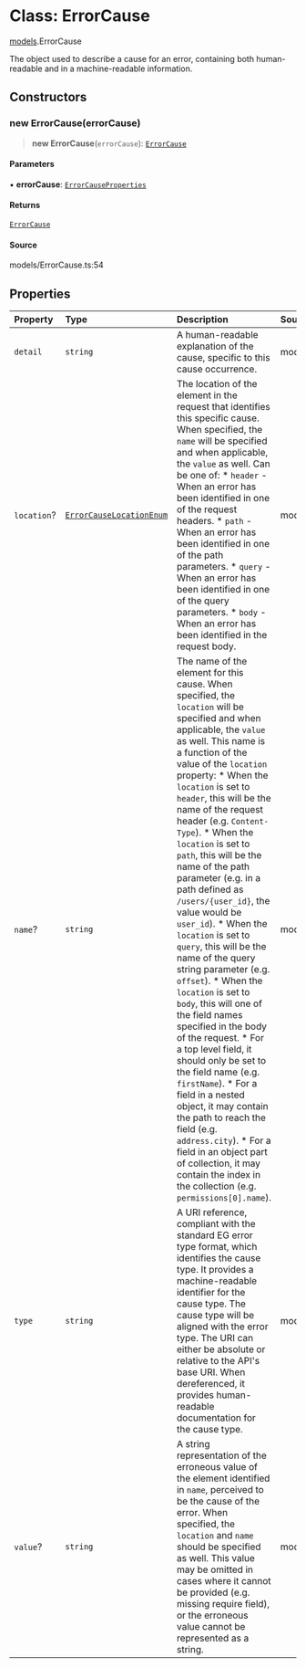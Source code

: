 # Class: ErrorCause

[models](../index.md).ErrorCause

The object used to describe a cause for an error, containing both human-readable and in a machine-readable information.

## Constructors

### new ErrorCause(errorCause)

> **new ErrorCause**(`errorCause`): [`ErrorCause`](ErrorCause.md)

#### Parameters

▪ **errorCause**: [`ErrorCauseProperties`](../interfaces/ErrorCauseProperties.md)

#### Returns

[`ErrorCause`](ErrorCause.md)

#### Source

models/ErrorCause.ts:54

## Properties

| Property | Type | Description | Source |
| :------ | :------ | :------ | :------ |
| `detail` | `string` | A human-readable explanation of the cause, specific to this cause occurrence. | models/ErrorCause.ts:37 |
| `location`? | [`ErrorCauseLocationEnum`](../type-aliases/ErrorCauseLocationEnum.md) | The location of the element in the request that identifies this specific cause. When specified, the `name` will be specified and when applicable, the `value` as well. Can be one of: * `header` - When an error has been identified in one of the request headers. * `path` - When an error has been identified in one of the path parameters. * `query` - When an error has been identified in one of the query parameters. * `body` - When an error has been identified in the request body. | models/ErrorCause.ts:42 |
| `name`? | `string` | The name of the element for this cause. When specified, the `location` will be specified and when applicable, the `value` as well. This name is a function of the value of the `location` property:   * When the `location` is set to `header`, this will be the name of the request header (e.g. `Content-Type`).   * When the `location` is set to `path`, this will be the name of the path parameter (e.g. in a path defined as `/users/{user_id}`, the value would be `user_id`).   * When the `location` is set to `query`, this will be the name of the query string parameter (e.g. `offset`).   * When the `location` is set to `body`, this will one of the field names specified in the body of the request.     * For a top level field, it should only be set to the field name (e.g. `firstName`).     * For a field in a nested object, it may contain the path to reach the field (e.g. `address.city`).     * For a field in an object part of collection, it may contain the index in the collection (e.g. `permissions[0].name`). | models/ErrorCause.ts:47 |
| `type` | `string` | A URI reference, compliant with the standard EG error type format, which identifies the cause type. It provides a machine-readable identifier for the cause type. The cause type will be aligned with the error type. The URI can either be absolute or relative to the API\'s base URI. When dereferenced, it provides human-readable documentation for the cause type. | models/ErrorCause.ts:32 |
| `value`? | `string` | A string representation of the erroneous value of the element identified in `name`, perceived to be the cause of the error. When specified, the `location` and `name` should be specified as well. This value may be omitted in cases where it cannot be provided (e.g. missing require field), or the erroneous value cannot be represented as a string. | models/ErrorCause.ts:52 |
